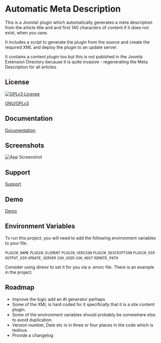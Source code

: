 
# Automatic Meta Description

This is a Joomla! plugin which automatically generates a meta description from the article title and and first 140 characters of content if it does not exist, when you save.

It includes a script to generate the plugin from the source and create the required XML and deploy the plugin to an update server.

It contains a content plugin too but this is not publshed in the Joomla Extension Directory because it is quite invasive - regenerating the Meta Description for all articles.




## License

[![GPLv3 License](https://img.shields.io/badge/License-GPL%20v3-yellow.svg)](https://opensource.org/licenses/)

[GNU/GPLv3](https://www.gnu.org/licenses/gpl-3.0.html)


## Documentation

[Documentation](https://www.multizone.co.uk/extensions/joomla-content-plugin-automatic-meta-description-ezone.html)


## Screenshots

![App Screenshot](https://www.multizone.co.uk/images/extensions/autometa-demo-publishing.png)


## Support

[Support](https://www.multizone.co.uk/extensions/joomla-content-plugin-automatic-meta-description-ezone.html)


## Demo

[Demo](https://www.multizone.co.uk/extensions/joomla-content-plugin-automatic-meta-description-ezone.html)

## Environment Variables

To run this project, you will need to add the following environment variables to your file.

 `PLUGIN_NAME` 
 `PLUGIN_ELEMENT`
 `PLUGIN_VERSION`
 `PLUGIN_DESCRIPTION`
  `PLUGIN_DIR`
 `OUTPUT_DIR`
 `UPDATE_SERVER`
 `SSH_USER`
 `SSH_HOST`
 `REMOTE_PATH`

Consider using direnv to set it for you via a .envrc file. There is an example in the project.


## Roadmap

- Improve the logic add an AI generator perhaps
- Some of the XML is hard coded for it specifically that it is a site content plugin.
- Some of the environment variables should probably be somewhere else to avoid duplication.
- Version number, Date etc is in three or four places in the code which is tedious.
- Provide a changelog

